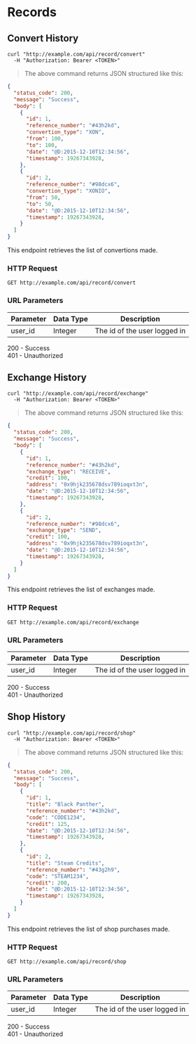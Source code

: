 # Records

## Convert History

```shell
curl "http://example.com/api/record/convert"
  -H "Authorization: Bearer <TOKEN>"
```

> The above command returns JSON structured like this:

```json
{
  "status_code": 200,
  "message": "Success",
  "body": [
    {
      "id": 1,
      "reference_number": "#43h2kd",
      "convertion_type": "XON",
      "from": 100,
      "to": 100,
      "date": "@D:2015-12-10T12:34:56",
      "timestamp": 19267343928,
    },
    {
      "id": 2,
      "reference_number": "#98dcx6",
      "convertion_type": "XONIO",
      "from": 50,
      "to": 50,
      "date": "@D:2015-12-10T12:34:56",
      "timestamp": 19267343928,
    }
  ]
}
```

This endpoint retrieves the list of convertions made.

### HTTP Request

`GET http://example.com/api/record/convert`

### URL Parameters

Parameter       | Data Type | Description
----------------|-----------|--------------
user_id         | Integer   | The id of the user logged in

<aside class="success">
200 - Success
</aside>
<aside class="warning">
401 - Unauthorized
</aside>

## Exchange History

```shell
curl "http://example.com/api/record/exchange"
  -H "Authorization: Bearer <TOKEN>"
```

> The above command returns JSON structured like this:

```json
{
  "status_code": 200,
  "message": "Success",
  "body": [
    {
      "id": 1,
      "reference_number": "#43h2kd",
      "exchange_type": "RECEIVE",
      "credit": 100,
      "address": "0x9hjk235678dsv789ioqxt3n",
      "date": "@D:2015-12-10T12:34:56",
      "timestamp": 19267343928,
    },
    {
      "id": 2,
      "reference_number": "#98dcx6",
      "exchange_type": "SEND",
      "credit": 100,
      "address": "0x9hjk235678dsv789ioqxt3n",
      "date": "@D:2015-12-10T12:34:56",
      "timestamp": 19267343928,
    }
  ]
}
```

This endpoint retrieves the list of exchanges made.

### HTTP Request

`GET http://example.com/api/record/exchange`

### URL Parameters

Parameter       | Data Type | Description
----------------|-----------|--------------
user_id         | Integer   | The id of the user logged in

<aside class="success">
200 - Success
</aside>
<aside class="warning">
401 - Unauthorized
</aside>

## Shop History

```shell
curl "http://example.com/api/record/shop"
  -H "Authorization: Bearer <TOKEN>"
```

> The above command returns JSON structured like this:

```json
{
  "status_code": 200,
  "message": "Success",
  "body": [
    {
      "id": 1,
      "title": "Black Panther",
      "reference_number": "#43h2kd",
      "code": "CODE1234",
      "credit": 125,
      "date": "@D:2015-12-10T12:34:56",
      "timestamp": 19267343928,
    },
    {
      "id": 2,
      "title": "Steam Credits",
      "reference_number": "#43g2h9",
      "code": "STEAM1234",
      "credit": 200,
      "date": "@D:2015-12-10T12:34:56",
      "timestamp": 19267343928,
    }
  ]
}
```

This endpoint retrieves the list of shop purchases made.

### HTTP Request

`GET http://example.com/api/record/shop`

### URL Parameters

Parameter       | Data Type | Description
----------------|-----------|--------------
user_id         | Integer   | The id of the user logged in

<aside class="success">
200 - Success
</aside>
<aside class="warning">
401 - Unauthorized
</aside>